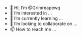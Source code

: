 - 👋 Hi, I’m @Grimreapewq
- 👀 I’m interested in ...
- 🌱 I’m currently learning ...
- 💞️ I’m looking to collaborate on ...
- 📫 How to reach me ...

<!---
Grimreapewq/Grimreapewq is a ✨ special ✨ repository because its `README.md` (this file) appears on your GitHub profile.
You can click the Preview link to take a look at your changes.
--->
